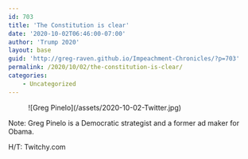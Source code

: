 ```yaml
---
id: 703
title: 'The Constitution is clear'
date: '2020-10-02T06:46:00-07:00'
author: 'Trump 2020'
layout: base
guid: 'http://greg-raven.github.io/Impeachment-Chronicles/?p=703'
permalink: /2020/10/02/the-constitution-is-clear/
categories:
    - Uncategorized
---
```


<figure class="wp-block-image">![Greg Pinelo](/assets/2020-10-02-Twitter.jpg)</figure>Note: Greg Pinelo is a Democratic strategist and a former ad maker for Obama.

H/T: Twitchy.com
